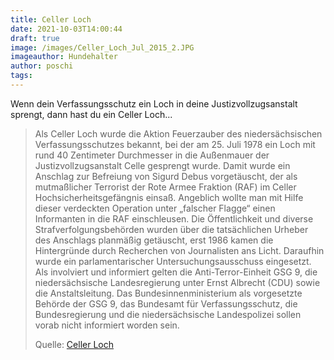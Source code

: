 ```yaml
---
title: Celler Loch
date: 2021-10-03T14:00:44
draft: true
image: /images/Celler_Loch_Jul_2015_2.JPG
imageauthor: Hundehalter
author: poschi
tags: 
---
```


Wenn dein Verfassungsschutz ein Loch in deine Justizvollzugsanstalt sprengt,
dann hast du ein Celler Loch...  

> Als Celler Loch wurde die Aktion Feuerzauber des niedersächsischen
> Verfassungsschutzes bekannt, bei der am 25. Juli 1978 ein Loch mit rund 40
> Zentimeter Durchmesser in die Außenmauer der Justizvollzugsanstalt Celle
> gesprengt wurde. Damit wurde ein Anschlag zur Befreiung von Sigurd Debus
> vorgetäuscht, der als mutmaßlicher Terrorist der Rote Armee Fraktion (RAF) im
> Celler Hochsicherheitsgefängnis einsaß. Angeblich wollte man mit Hilfe dieser
> verdeckten Operation unter „falscher Flagge“ einen Informanten in die RAF
> einschleusen. Die Öffentlichkeit und diverse Strafverfolgungsbehörden wurden
> über die tatsächlichen Urheber des Anschlags planmäßig getäuscht, erst 1986
> kamen die Hintergründe durch Recherchen von Journalisten ans Licht. Daraufhin
> wurde ein parlamentarischer Untersuchungsausschuss eingesetzt. Als involviert
> und informiert gelten die Anti-Terror-Einheit GSG 9, die niedersächsische
> Landesregierung unter Ernst Albrecht (CDU) sowie die Anstaltsleitung. Das
> Bundesinnenministerium als vorgesetzte Behörde der GSG 9, das Bundesamt für
> Verfassungsschutz, die Bundesregierung und die niedersächsische Landespolizei
> sollen vorab nicht informiert worden sein.
>
> Quelle: [Celler Loch](https://de.wikipedia.org/wiki/Celler_Loch)
